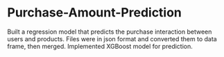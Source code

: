 # Purchase-Amount-Prediction
Built a regression model that predicts the purchase interaction between users and products. 
Files were in json format and converted them to data frame, then merged.
Implemented XGBoost model for prediction. 
